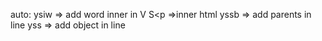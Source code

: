 
auto:
ysiw => add word inner in 
V S<p =>inner html
yssb => add parents in line
yss => add object in line 

